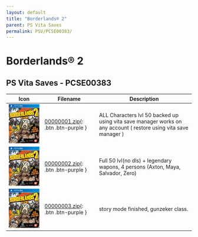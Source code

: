 ```yaml
---
layout: default
title: "Borderlands® 2"
parent: PS Vita Saves
permalink: PSV/PCSE00383/
---
```

# Borderlands® 2

## PS Vita Saves - PCSE00383

| Icon | Filename | Description |
|------|----------|-------------|
| ![Borderlands® 2](icon0.png) | [00000001.zip](00000001.zip){: .btn .btn-purple } | ALL Characters lvl 50  backed up using vita save manager works on any account ( restore using vita save manager )  |
| ![Borderlands® 2](icon0.png) | [00000002.zip](00000002.zip){: .btn .btn-purple } | Full 50 lvl(no dls) + legendary wapons, 4 persons (Axton, Maya, Salvador, Zero)  |
| ![Borderlands® 2](icon0.png) | [00000003.zip](00000003.zip){: .btn .btn-purple } | story mode finished, gunzeker class.  |
